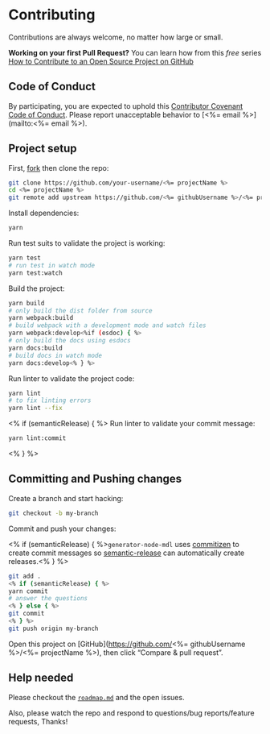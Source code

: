 # Contributing

Contributions are always welcome, no matter how large or small.

**Working on your first Pull Request?** You can learn how from this _free_ series [How to Contribute to an Open Source Project on GitHub](https://egghead.io/series/how-to-contribute-to-an-open-source-project-on-github)

## Code of Conduct

By participating, you are expected to uphold this [Contributor Covenant Code of Conduct](./other/code_of_conduct.md). Please report unacceptable behavior to [<%= email %>](mailto:<%= email %>).

## Project setup

First, [fork](https://guides.github.com/activities/forking) then clone the repo:

```sh
git clone https://github.com/your-username/<%= projectName %>
cd <%= projectName %>
git remote add upstream https://github.com/<%= githubUsername %>/<%= projectName %>
```

Install dependencies:

```sh
yarn
```

Run test suits to validate the project is working:

```sh
yarn test
# run test in watch mode
yarn test:watch
```

Build the project:

```sh
yarn build
# only build the dist folder from source
yarn webpack:build
# build webpack with a development mode and watch files
yarn webpack:develop<%if (esdoc) { %>
# only build the docs using esdocs
yarn docs:build
# build docs in watch mode
yarn docs:develop<% } %>
```

Run linter to validate the project code:

```sh
yarn lint
# to fix linting errors
yarn lint --fix
```

<% if (semanticRelease) { %>
Run linter to validate your commit message:

```sh
yarn lint:commit
```
<% } %>

## Committing and Pushing changes

Create a branch and start hacking:

```sh
git checkout -b my-branch
```

Commit and push your changes:

<% if (semanticRelease) { %>`generator-node-mdl` uses [commitizen](https://github.com/commitizen/cz-cli) to create commit messages so [semantic-release](https://github.com/semantic-release/semantic-release) can automatically create releases.<% } %>

```sh
git add .
<% if (semanticRelease) { %>
yarn commit
# answer the questions
<% } else { %>
git commit
<% } %>
git push origin my-branch
```

Open this project on [GitHub](https://github.com/<%= githubUsername %>/<%= projectName %>), then click “Compare & pull request”.

## Help needed

Please checkout the [`roadmap.md`](./other/roadmap.md) and the open issues.

Also, please watch the repo and respond to questions/bug reports/feature requests, Thanks!
